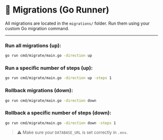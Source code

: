 # 🔧 Migrations (Go Runner)

All migrations are located in the `migrations/` folder. Run them using your custom Go migration command.

---

### Run all migrations (up):

```bash
go run cmd/migrate/main.go -direction up
```

### Run a specific number of steps (up):

```bash
go run cmd/migrate/main.go -direction up -steps 1
```

### Rollback migrations (down):

```bash
go run cmd/migrate/main.go -direction down
```

### Rollback a specific number of steps (down):

```bash
go run cmd/migrate/main.go -direction down -steps 1
```

> ⚠️ Make sure your `DATABASE_URL` is set correctly in `.env`.
